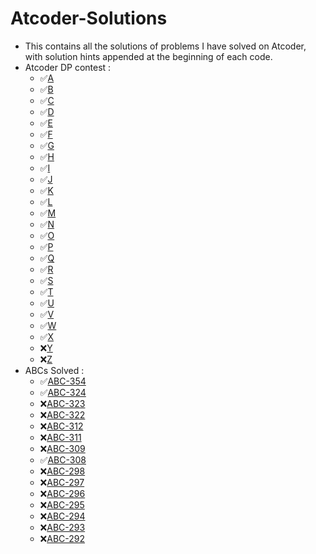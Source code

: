 # Atcoder-Solutions

* This contains all the solutions of problems I have solved on Atcoder, with solution hints appended at the beginning of each code.
* Atcoder DP contest :
  - ✅[A](https://atcoder.jp/contests/dp/tasks/dp_a) 
  - ✅[B](https://atcoder.jp/contests/dp/tasks/dp_b) 
  - ✅[C](https://atcoder.jp/contests/dp/tasks/dp_c) 
  - ✅[D](https://atcoder.jp/contests/dp/tasks/dp_d) 
  - ✅[E](https://atcoder.jp/contests/dp/tasks/dp_e) 
  - ✅[F](https://atcoder.jp/contests/dp/tasks/dp_f) 
  - ✅[G](https://atcoder.jp/contests/dp/tasks/dp_g) 
  - ✅[H](https://atcoder.jp/contests/dp/tasks/dp_h) 
  - ✅[I](https://atcoder.jp/contests/dp/tasks/dp_i) 
  - ✅[J](https://atcoder.jp/contests/dp/tasks/dp_j) 
  - ✅[K](https://atcoder.jp/contests/dp/tasks/dp_k) 
  - ✅[L](https://atcoder.jp/contests/dp/tasks/dp_l) 
  - ✅[M](https://atcoder.jp/contests/dp/tasks/dp_m) 
  - ✅[N](https://atcoder.jp/contests/dp/tasks/dp_n) 
  - ✅[O](https://atcoder.jp/contests/dp/tasks/dp_o) 
  - ✅[P](https://atcoder.jp/contests/dp/tasks/dp_p) 
  - ✅[Q](https://atcoder.jp/contests/dp/tasks/dp_q) 
  - ✅[R](https://atcoder.jp/contests/dp/tasks/dp_r) 
  - ✅[S](https://atcoder.jp/contests/dp/tasks/dp_s) 
  - ✅[T](https://atcoder.jp/contests/dp/tasks/dp_t) 
  - ✅[U](https://atcoder.jp/contests/dp/tasks/dp_u) 
  - ✅[V](https://atcoder.jp/contests/dp/tasks/dp_v) 
  - ✅[W](https://atcoder.jp/contests/dp/tasks/dp_w) 
  - ✅[X](https://atcoder.jp/contests/dp/tasks/dp_x) 
  - ❌[Y](https://atcoder.jp/contests/dp/tasks/dp_y) 
  - ❌[Z](https://atcoder.jp/contests/dp/tasks/dp_z) 
* ABCs Solved :
  - ✅[ABC-354](https://atcoder.jp/contests/abc354) 
  - ✅[ABC-324](https://atcoder.jp/contests/abc324)
  - ❌[ABC-323](https://atcoder.jp/contests/abc323)
  - ❌[ABC-322](https://atcoder.jp/contests/abc322)
  - ❌[ABC-312](https://atcoder.jp/contests/abc312)
  - ❌[ABC-311](https://atcoder.jp/contests/abc311)
  - ❌[ABC-309](https://atcoder.jp/contests/abc309)
  - ✅[ABC-308](https://atcoder.jp/contests/abc308)
  - ❌[ABC-298](https://atcoder.jp/contests/abc298)
  - ❌[ABC-297](https://atcoder.jp/contests/abc297)
  - ❌[ABC-296](https://atcoder.jp/contests/abc296)
  - ❌[ABC-295](https://atcoder.jp/contests/abc295)
  - ❌[ABC-294](https://atcoder.jp/contests/abc294)
  - ❌[ABC-293](https://atcoder.jp/contests/abc293)
  - ❌[ABC-292](https://atcoder.jp/contests/abc292)
